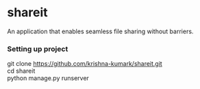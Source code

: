 # shareit

An application that enables seamless file sharing without barriers.


### Setting up project 

git clone https://github.com/krishna-kumark/shareit.git \
cd shareit \
python manage.py runserver
